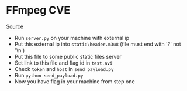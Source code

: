 # FFmpeg CVE

[Source](https://habr.com/ru/companies/vk/articles/274855/)
- Run `server.py` on your machine with external ip
- Put this external ip into `static\header.m3u8` (file must end with '?' not '\n')
- Put this file to some public static files server
- Set link to this file and flag id  in `test.avi`
- Check `token` and `host`  in `send_payload.py`
- Run `python send_payload.py`
- Now you have flag in your machine from step one